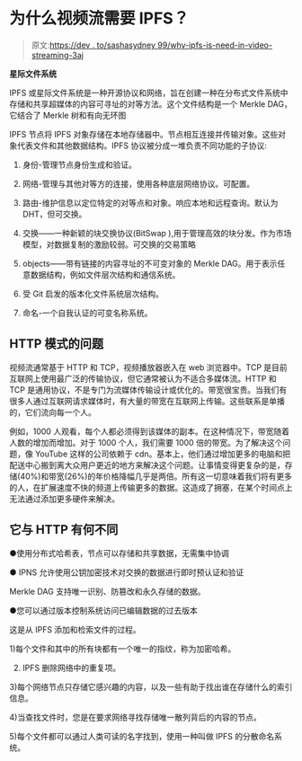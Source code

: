 # 为什么视频流需要 IPFS？

> 原文:[https://dev . to/sashasydney 99/why-ipfs-is-need-in-video-streaming-3aj](https://dev.to/sashasydney99/why-ipfs-is-needed-in-video-streaming-3aj)

**星际文件系统**

IPFS 或星际文件系统是一种开源协议和网络，旨在创建一种在分布式文件系统中存储和共享超媒体的内容可寻址的对等方法。这个文件结构是一个 Merkle DAG，它结合了 Merkle 树和有向无环图

IPFS 节点将 IPFS 对象存储在本地存储器中。节点相互连接并传输对象。这些对象代表文件和其他数据结构。IPFS 协议被分成一堆负责不同功能的子协议:

1.  身份-管理节点身份生成和验证。

2.  网络-管理与其他对等方的连接，使用各种底层网络协议。可配置。

3.  路由-维护信息以定位特定的对等点和对象。响应本地和远程查询。默认为 DHT，但可交换。

4.  交换——一种新颖的块交换协议(BitSwap ),用于管理高效的块分发。作为市场模型，对数据复制的激励较弱。可交换的交易策略

5.  objects——带有链接的内容寻址的不可变对象的 Merkle DAG。用于表示任意数据结构，例如文件层次结构和通信系统。

6.  受 Git 启发的版本化文件系统层次结构。

7.  命名-一个自我认证的可变名称系统。

## HTTP 模式的问题

视频流通常基于 HTTP 和 TCP，视频播放器嵌入在 web 浏览器中。TCP 是目前互联网上使用最广泛的传输协议，但它通常被认为不适合多媒体流。HTTP 和 TCP 是通用协议，不是专门为流媒体传输设计或优化的。带宽很宝贵。当我们有很多人通过互联网请求媒体时，有大量的带宽在互联网上传输。这些联系是单播的，它们流向每一个人。

例如，1000 人观看，每个人都必须得到该媒体的副本。在这种情况下，带宽随着人数的增加而增加。对于 1000 个人，我们需要 1000 倍的带宽。为了解决这个问题，像 YouTube 这样的公司依赖于 cdn。基本上，他们通过增加更多的电脑和把配送中心搬到离大众用户更近的地方来解决这个问题。让事情变得更复杂的是，存储(40%)和带宽(26%)的年价格降幅几乎是两倍。所有这一切意味着我们将有更多的人，在扩展速度不快的频道上传输更多的数据。这造成了拥塞，在某个时间点上无法通过添加更多硬件来解决。

## [](#how-it-differ-from-http)它与 HTTP 有何不同

●使用分布式哈希表，节点可以存储和共享数据，无需集中协调

● IPNS 允许使用公钥加密技术对交换的数据进行即时预认证和验证

Merkle DAG 支持唯一识别、防篡改和永久存储的数据。

●您可以通过版本控制系统访问已编辑数据的过去版本

这是从 IPFS 添加和检索文件的过程。

1)每个文件和其中的所有块都有一个唯一的指纹，称为加密哈希。

2) IPFS 删除网络中的重复项。

3)每个网络节点只存储它感兴趣的内容，以及一些有助于找出谁在存储什么的索引信息。

4)当查找文件时，您是在要求网络寻找存储唯一散列背后的内容的节点。

5)每个文件都可以通过人类可读的名字找到，使用一种叫做 IPFS 的分散命名系统。